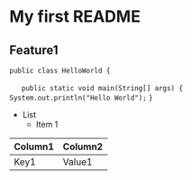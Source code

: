 # My first README
## Feature1

`public class HelloWorld {`

`	public static void main(String[] args) {`
`	System.out.println("Hello World");`
`}`

* List
  * Item 1

Column1 | Column2
------- | -------
Key1    | Value1
